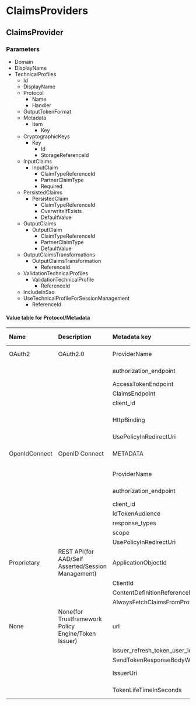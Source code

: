 # ClaimsProviders
## ClaimsProvider
### Parameters
- Domain
- DisplayName
- TechnicalProfiles
    - Id
    - DisplayName
    - Protocol
        - Name
        - Handler
    - OutputTokenFormat
    - Metadata
        - Item
            - Key
    - CryptographicKeys
        - Key
            - Id
            - StorageReferenceId
    - InputClaims
        - InputClaim
            - ClaimTypeReferenceId
            - PartnerClaimType
            - Required
    - PersistedClaims
        - PersistedClaim
            - ClaimTypeReferenceId
            - OverwriteIfExists
            - DefaultValue
    - OutputClaims
        - OutputClaim
            - ClaimTypeReferenceId
            - PartnerClaimType
            - DefaultValue
    - OutputClaimsTransformations
        - OutputClaimsTransformation
            - ReferenceId
    - ValidationTechnicalProfiles
        - ValidationTechnicalProfile
            - ReferenceId
    - IncludeInSso
    - UseTechnicalProfileForSessionManagement
        - ReferenceId
        
#### Value table for Protocol/Metadata
| Name | Description | Metadata key | Metadata value |
|:--|:--|:--|:--|
| OAuth2 | OAuth2.0 | ProviderName | Identity Provider Name |
| | | authorization_endpoint | Authorization Endpoint |
| | | AccessTokenEndpoint | Token Endpoint|
| | | ClaimsEndpoint | Profile Endpoint |
| | | client_id | client id |
| | | HttpBinding | Binding method for xxx endpoint |
| | | UsePolicyInRedirectUri | |
| OpenIdConnect | OpenID Connect | METADATA | discovery(well-known) endpoint uri |
| | | ProviderName | Identity Provider Name |
| | | authorization_endpoint | Authorization Endpoint |
| | | client_id | client id |
| | | IdTokenAudience | aud |
| | | response_types | response type |
| | | scope | scope |
| | | UsePolicyInRedirectUri | |
| Proprietary | REST API(for AAD/Self Asserted/Session Management) | ApplicationObjectId | Application Object Id |
| | | ClientId | client id |
| | | ContentDefinitionReferenceId | |
| | | AlwaysFetchClaimsFromProvider | |
| None | None(for Trustframework Policy Engine/Token Issuer) | url | |
| | | issuer_refresh_token_user_identity_claim_type | |
| | | SendTokenResponseBodyWithJsonNumbers | |
| | | IssuerUri | SAML Token Issuer Uri |
| | | TokenLifeTimeInSeconds | SAML Token lifetime |
